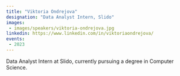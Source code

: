 ```yaml
---
title: "Viktoria Ondrejova"
designation: "Data Analyst Intern, Slido"
images:
 - images/speakers/viktoria-ondrejova.jpg
linkedin: https://www.linkedin.com/in/viktoriaondrejova/
events:
 - 2023
---
```


Data Analyst Intern at Slido, currently pursuing a degree in Computer Science.